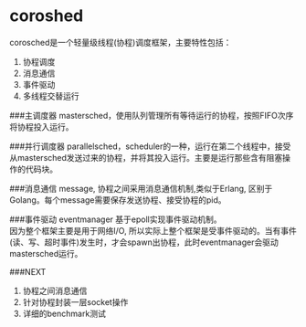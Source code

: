 coroshed
========
corosched是一个轻量级线程(协程)调度框架，主要特性包括：

1. 协程调度
2. 消息通信
3. 事件驱动
4. 多线程交替运行  

###主调度器
mastersched，使用队列管理所有等待运行的协程，按照FIFO次序将协程投入运行。

###并行调度器
parallelsched，scheduler的一种，运行在第二个线程中，接受从mastersched发送过来的协程，并将其投入运行。主要是运行那些含有阻塞操作的代码块。

###消息通信
message, 协程之间采用消息通信机制,类似于Erlang, 区别于Golang。每个message需要保存发送协程、接受协程的pid。  

###事件驱动
eventmanager  基于epoll实现事件驱动机制。  
因为整个框架主要是用于网络I/O, 所以实际上整个框架是受事件驱动的。当有事件(读、写、超时事件)发生时，才会spawn出协程，此时eventmanager会驱动mastersched运行。

###NEXT

1. 协程之间消息通信  
2. 针对协程封装一层socket操作  
3. 详细的benchmark测试
